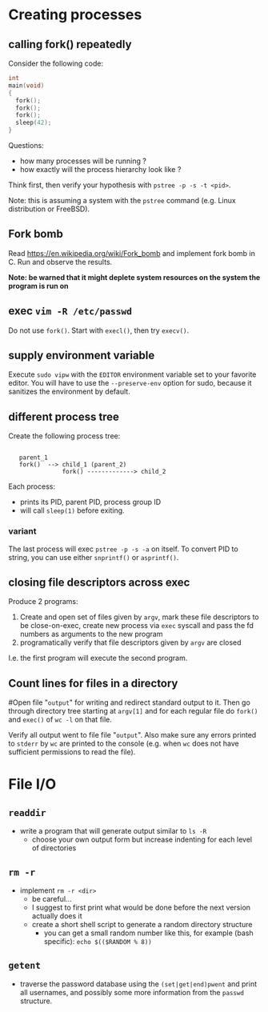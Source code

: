 # Creating processes

## calling fork() repeatedly

Consider the following code:
```C
int
main(void)
{
  fork();
  fork();
  fork();
  sleep(42);
}
```

Questions:
  - how many processes will be running ?
  - how exactly will the process hierarchy look like ?

Think first, then verify your hypothesis with `pstree -p -s -t <pid>`.

Note: this is assuming a system with the `pstree` command (e.g. Linux distribution or FreeBSD).

## Fork bomb

Read https://en.wikipedia.org/wiki/Fork_bomb and implement fork bomb in C.
Run and observe the results.

**Note: be warned that it might deplete system resources on the system the program is run on**

## exec `vim -R /etc/passwd`

Do not use `fork()`. Start with `execl()`, then try `execv()`.

## supply environment variable

Execute `sudo vipw` with the `EDITOR` environment variable set to your favorite editor.
You will have to use the `--preserve-env` option for sudo, because it sanitizes the environment by default.

## different process tree

Create the following process tree:

```

   parent_1
   fork()  --> child_1 (parent_2)
               fork() -------------> child_2

```

Each process:
  - prints its PID, parent PID, process group ID
  - will call `sleep(1)` before exiting.

### variant

The last process will exec `pstree -p -s -a` on itself. To convert PID to string, you can use
either `snprintf()` or `asprintf()`.

## closing file descriptors across exec

Produce 2 programs:
  1. Create and open set of files given by `argv`, mark these file descriptors to be close-on-exec, 
     create new process via `exec` syscall and pass the fd numbers as arguments to the new program
  3. programatically verify that file descriptors given by `argv` are closed

I.e. the first program will execute the second program.

## Count lines for files in a directory

#Open file "`output`" for writing and redirect standard output to it. Then go through directory tree
starting at `argv[1]` and for each regular file do `fork()` and `exec()` of `wc -l` on that file.

Verify all output went to file file "`output`". Also make sure any errors printed to `stderr`
by `wc` are printed to the console (e.g. when `wc` does not have sufficient permissions to read the file).

# File I/O

## `readdir`

- write a program that will generate output similar to `ls -R`
	- choose your own output form but increase indenting for each level of
	  directories

## `rm -r`

- implement `rm -r <dir>`
	- be careful...
	- I suggest to first print what would be done before the next version
	  actually does it
	- create a short shell script to generate a random directory structure
		- you can get a small random number like this, for example (bash
		  specific): `echo $(($RANDOM % 8))`

## `getent`

- traverse the password database using the `(set|get|end)pwent` and print all
  usernames, and possibly some more information from the `passwd` structure.
